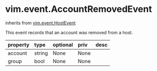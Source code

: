 vim.event.AccountRemovedEvent
=============================
inherits from [vim.event.HostEvent](docs/vim.event.HostEvent.md)


This event records that an account was removed from a host.

| property | type | optional | priv | desc |
|:---------|:-----|:---------|:-----|:-----|
| account | string | None | None |  |
| group | bool | None | None |  |


